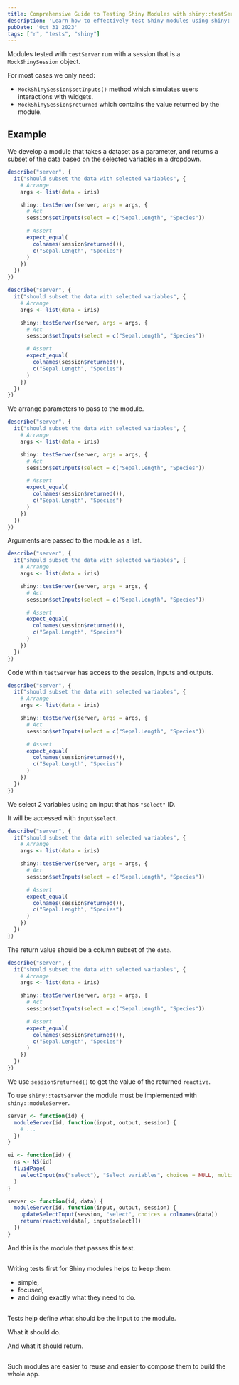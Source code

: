 ```yaml
---
title: Comprehensive Guide to Testing Shiny Modules with shiny::testServer
description: 'Learn how to effectively test Shiny modules using shiny::testServer with examples and best practices.'
pubDate: 'Oct 31 2023'
tags: ["r", "tests", "shiny"]
---
```


Modules tested with `testServer` run with a session that is a `MockShinySession` object.

For most cases we only need:

- `MockShinySession$setInputs()` method which simulates users interactions with widgets.
- `MockShinySession$returned` which contains the value returned by the module.

## Example

We develop a module that takes a dataset as a parameter, and returns a subset of the data based on the selected variables in a dropdown.

```r
describe("server", {
  it("should subset the data with selected variables", {
    # Arrange
    args <- list(data = iris)

    shiny::testServer(server, args = args, {
      # Act
      session$setInputs(select = c("Sepal.Length", "Species"))

      # Assert
      expect_equal(
        colnames(session$returned()),
        c("Sepal.Length", "Species")
      )
    })
  })
})
```

```r
describe("server", {
  it("should subset the data with selected variables", {
    # Arrange
    args <- list(data = iris)

    shiny::testServer(server, args = args, {
      # Act
      session$setInputs(select = c("Sepal.Length", "Species"))

      # Assert
      expect_equal(
        colnames(session$returned()),
        c("Sepal.Length", "Species")
      )
    })
  })
})
```

We arrange parameters to pass to the module.

```r {source-line-numbers="6" code-line-numbers="6"}
describe("server", {
  it("should subset the data with selected variables", {
    # Arrange
    args <- list(data = iris)

    shiny::testServer(server, args = args, {
      # Act
      session$setInputs(select = c("Sepal.Length", "Species"))

      # Assert
      expect_equal(
        colnames(session$returned()),
        c("Sepal.Length", "Species")
      )
    })
  })
})
```

Arguments are passed to the module as a list.

```r {source-line-numbers="6-15" code-line-numbers="6-15"}
describe("server", {
  it("should subset the data with selected variables", {
    # Arrange
    args <- list(data = iris)

    shiny::testServer(server, args = args, {
      # Act
      session$setInputs(select = c("Sepal.Length", "Species"))

      # Assert
      expect_equal(
        colnames(session$returned()),
        c("Sepal.Length", "Species")
      )
    })
  })
})
```

Code within `testServer` has access to the session, inputs and outputs.

```r {source-line-numbers="7-8" code-line-numbers="7-8"}
describe("server", {
  it("should subset the data with selected variables", {
    # Arrange
    args <- list(data = iris)

    shiny::testServer(server, args = args, {
      # Act
      session$setInputs(select = c("Sepal.Length", "Species"))

      # Assert
      expect_equal(
        colnames(session$returned()),
        c("Sepal.Length", "Species")
      )
    })
  })
})
```

We select 2 variables using an input that has `"select"` ID.

It will be accessed with `input$select`.

```r {source-line-numbers="10-14" code-line-numbers="10-14"}
describe("server", {
  it("should subset the data with selected variables", {
    # Arrange
    args <- list(data = iris)

    shiny::testServer(server, args = args, {
      # Act
      session$setInputs(select = c("Sepal.Length", "Species"))

      # Assert
      expect_equal(
        colnames(session$returned()),
        c("Sepal.Length", "Species")
      )
    })
  })
})
```

The return value should be a column subset of the `data`.

```r {source-line-numbers="10-14" code-line-numbers="10-14"}
describe("server", {
  it("should subset the data with selected variables", {
    # Arrange
    args <- list(data = iris)

    shiny::testServer(server, args = args, {
      # Act
      session$setInputs(select = c("Sepal.Length", "Species"))

      # Assert
      expect_equal(
        colnames(session$returned()),
        c("Sepal.Length", "Species")
      )
    })
  })
})
```

We use `session$returned()` to get the value of the returned `reactive`.

To use `shiny::testServer` the module must be implemented with `shiny::moduleServer`.

```r {code-line-numbers=""}
server <- function(id) {
  moduleServer(id, function(input, output, session) {
    # ...
  })
}
```

```r {code-line-numbers=""}
ui <- function(id) {
  ns <- NS(id)
  fluidPage(
    selectInput(ns("select"), "Select variables", choices = NULL, multiple = TRUE),
  )
}

server <- function(id, data) {
  moduleServer(id, function(input, output, session) {
    updateSelectInput(session, "select", choices = colnames(data))
    return(reactive(data[, input$select]))
  })
}
```

And this is the module that passes this test.

##

Writing tests first for Shiny modules helps to keep them:

- simple,
- focused,
- and doing exactly what they need to do.

##

Tests help define what should be the input to the module.

What it should do.

And what it should return.

##

Such modules are easier to reuse and easier to compose them to build the whole app.
